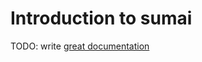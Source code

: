# Introduction to sumai

TODO: write [great documentation](http://jacobian.org/writing/what-to-write/)
